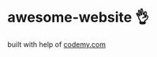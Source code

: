 # awesome-website :ok_hand:                                                                                                       
built with help of <a href="http://johnelder.com/">codemy.com</a>
